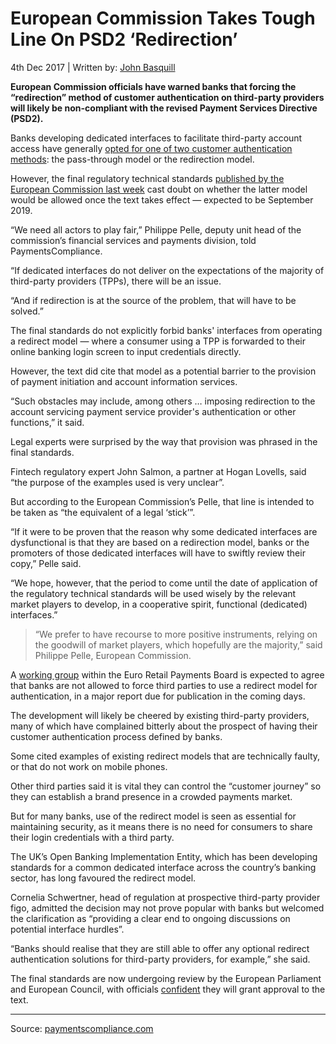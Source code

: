 # European Commission Takes Tough Line On PSD2 ‘Redirection’

4th Dec 2017 | Written by: [John Basquill]()

**European Commission officials have warned banks that forcing the “redirection” method of customer authentication on third-party providers will likely be non-compliant with the revised Payment Services Directive (PSD2).**

Banks developing dedicated interfaces to facilitate third-party account access have generally [opted for one of two customer authentication methods](https://paymentscompliance.com/premium-content/insights_analysis/%E2%80%98authentication-redirection%E2%80%99-proves-problematic-under-psd2): the pass-through model or the redirection model.

However, the final regulatory technical standards [published by the European Commission last week](https://paymentscompliance.com/premium-content/insights_analysis/european-commission-adopts-psd2-technical-standards) cast doubt on whether the latter model would be allowed once the text takes effect — expected to be September 2019.

“We need all actors to play fair,” Philippe Pelle, deputy unit head of the commission’s financial services and payments division, told PaymentsCompliance.

“If dedicated interfaces do not deliver on the expectations of the majority of third-party providers (TPPs), there will be an issue.

“And if redirection is at the source of the problem, that will have to be solved.”

The final standards do not explicitly forbid banks' interfaces from operating a redirect model — where a consumer using a TPP is forwarded to their online banking login screen to input credentials directly.

However, the text did cite that model as a potential barrier to the provision of payment initiation and account information services.

“Such obstacles may include, among others … imposing redirection to the account servicing payment service provider's authentication or other functions,” it said.

Legal experts were surprised by the way that provision was phrased in the final standards.

Fintech regulatory expert John Salmon, a partner at Hogan Lovells, said “the purpose of the examples used is very unclear”.

But according to the European Commission’s Pelle, that line is intended to be taken as “the equivalent of a legal ‘stick’”.

“If it were to be proven that the reason why some dedicated interfaces are dysfunctional is that they are based on a redirection model, banks or the promoters of those dedicated interfaces will have to swiftly review their copy,” Pelle said.

“We hope, however, that the period to come until the date of application of the regulatory technical standards will be used wisely by the relevant market players to develop, in a cooperative spirit, functional (dedicated) interfaces.”

> “We prefer to have recourse to more positive instruments, relying on the goodwill of market players, which hopefully are the majority,” said Philippe Pelle, European Commission.

A [working group](https://paymentscompliance.com/premium-content/insights_analysis/commission-backs-industry-project-solve-psd2-disputes) within the Euro Retail Payments Board is expected to agree that banks are not allowed to force third parties to use a redirect model for authentication, in a major report due for publication in the coming days.

The development will likely be cheered by existing third-party providers, many of which have complained bitterly about the prospect of having their customer authentication process defined by banks.

Some cited examples of existing redirect models that are technically faulty, or that do not work on mobile phones.

Other third parties said it is vital they can control the “customer journey” so they can establish a brand presence in a crowded payments market.

But for many banks, use of the redirect model is seen as essential for maintaining security, as it means there is no need for consumers to share their login credentials with a third party.

The UK’s Open Banking Implementation Entity, which has been developing standards for a common dedicated interface across the country’s banking sector, has long favoured the redirect model.

Cornelia Schwertner, head of regulation at prospective third-party provider figo, admitted the decision may not prove popular with banks but welcomed the clarification as “providing a clear end to ongoing discussions on potential interface hurdles”.

“Banks should realise that they are still able to offer any optional redirect authentication solutions for third-party providers, for example,” she said.

The final standards are now undergoing review by the European Parliament and European Council, with officials [confident](https://paymentscompliance.com/premium-content/insights_analysis/commission-confident-lawmakers-will-approve-psd2-standards) they will grant approval to the text.

---

Source: [paymentscompliance.com](https://paymentscompliance.com/premium-content/insights_analysis/european-commission-takes-tough-line-psd2-%E2%80%98redirection%E2%80%99)